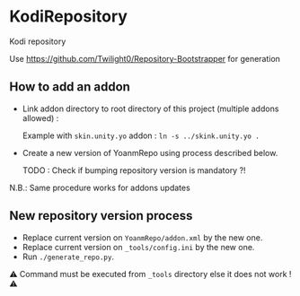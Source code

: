 # KodiRepository
Kodi repository

Use https://github.com/Twilight0/Repository-Bootstrapper for generation

## How to add an addon
 - Link addon directory to root directory of this project (multiple addons allowed) :
   
   Example with `skin.unity.yo` addon : `ln -s ../skink.unity.yo .`

- Create a new version of YoanmRepo using process described below.
   
   TODO : Check if bumping repository version is mandatory ?!

N.B.: Same procedure works for addons updates

## New repository version process
 - Replace current version on `YoanmRepo/addon.xml` by the new one. 
 - Replace current version on `_tools/config.ini` by the new one.
 - Run `./generate_repo.py`. 
  
  :warning: Command must be executed from `_tools` directory else it does not work ! :warning:
